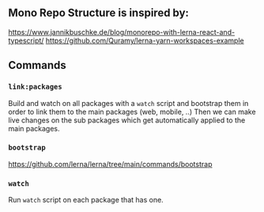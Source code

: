 ## Mono Repo Structure is inspired by:
https://www.jannikbuschke.de/blog/monorepo-with-lerna-react-and-typescript/
https://github.com/Quramy/lerna-yarn-workspaces-example

## Commands

### `link:packages`
Build and watch on all packages with a `watch` script 
and bootstrap them in order to link them to the main packages (web, mobile, ..) 
Then we can make live changes on the sub packages which get automatically applied to the main packages.

### `bootstrap`
https://github.com/lerna/lerna/tree/main/commands/bootstrap

### `watch`
Run `watch` script on each package that has one.
